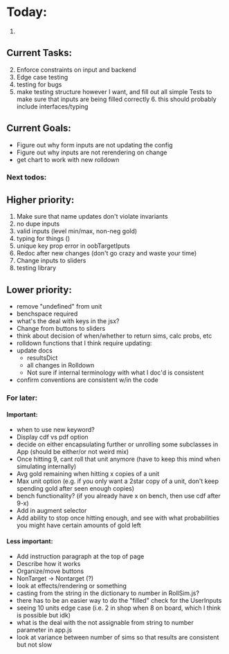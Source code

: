 
# Today:
1. 

## Current Tasks:
2. Enforce constraints on input and backend
3. Edge case testing
3. testing for bugs
5. make testing structure however I want, and fill out all simple Tests to make sure that inputs are being filled correctly
   6. this should probably include interfaces/typing


## Current Goals: 
* Figure out why form inputs are not updating the config
* Figure out why inputs are not rerendering on change
* get chart to work with new rolldown



### Next todos:
## Higher priority:
1. Make sure that name updates don't violate invariants
2. no dupe inputs
3. valid inputs (level min/max, non-neg gold)
4. typing for things ()
3. unique key prop error in oobTargetIputs
3. Redoc after new changes (don't go crazy and waste your time)
4. Change inputs to sliders
5. testing library 

## Lower priority:
* remove "undefined" from unit
* benchspace required
* what's the deal with keys in the jsx?
* Change from buttons to sliders
* think about decision of when/whether to return sims, calc probs, etc
* rolldown functions that I think require updating:
* update docs 
  * resultsDict
  * all changes in Rolldown
  * Not sure if internal terminology with what I doc'd is consistent
* confirm conventions are consistent w/in the code

### For later:
#### Important:
* when to use new keyword?
* Display cdf vs pdf option
* decide on either encapsulating further or unrolling some subclasses in App (should be either/or not weird mix)
* Once hitting 9, cant roll that unit anymore (have to keep this mind when simulating internally)
* Avg gold remaining when hitting x copies of a unit
* Max unit option (e.g. if you only want a 2star copy of a unit, don't keep spending gold after seen enough copies)
* bench functionality? (if you already have x on bench, then use cdf after 9-x)
* Add in augment selector
* Add ability to stop once hitting enough, and see with what probabilities you might have certain amounts of gold left
#### Less important: 
* Add instruction paragraph at the top of page
* Describe how it works
* Organize/move buttons
* NonTarget -> Nontarget (?)
* look at effects/rendering or something
* casting from the string in the dictionary to number in RollSim.js?
* there has to be an easier way to do the "filled" check for the UserInputs
* seeing 10 units edge case (i.e. 2 in shop when 8 on board, which I think is possible but idk)
* what is the deal with the not assignable from string to number parameter in app.js
* look at variance between number of sims so that results are consistent but not slow